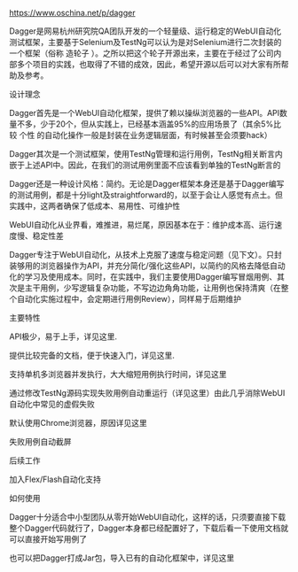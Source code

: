 

https://www.oschina.net/p/dagger


Dagger是网易杭州研究院QA团队开发的一个轻量级、运行稳定的WebUI自动化测试框架，主要基于Selenium及TestNg可以认为是对Selenium进行二次封装的一个框架（俗称 造轮子 ）。之所以把这个轮子开源出来，主要在于经过了公司内部多个项目的实践，也取得了不错的成效，因此，希望开源以后可以对大家有所帮助及参考。

设计理念

Dagger首先是一个WebUI自动化框架，提供了赖以操纵浏览器的一些API。API数量不多，少于20个，但从实践上，已经基本涵盖95%的应用场景了（其余5%比较 个性 的自动化操作一般是封装在业务逻辑层面，有时候甚至会须要hack）

Dagger其次是一个测试框架，使用TestNg管理和运行用例，TestNg相关断言内嵌于上述API中。因此，在我们的测试用例里面不应该看到单独的TestNg断言的

Dagger还是一种设计风格：简约。无论是Dagger框架本身还是基于Dagger编写的测试用例，都是十分light及straightforward的，以至于会让人感觉有点土。但实践中，这两者确保了低成本、易用性、可维护性

WebUI自动化从业界看，难推进，易烂尾，原因基本在于：维护成本高、运行速度慢、稳定性差

Dagger专注于WebUI自动化，从技术上克服了速度与稳定问题（见下文）。只封装够用的浏览器操作为API，并充分简化/强化这些API，以简约的风格去降低自动化的学习及使用成本。同时，在实践中，我们主要使用Dagger编写冒烟用例、其次是主干用例，少写逻辑复杂功能，不写边边角角功能，让用例也保持清爽（在整个自动化实施过程中，会定期进行用例Review），同样易于后期维护

主要特性

API极少，易于上手，详见这里.

提供比较完备的文档，便于快速入门，详见这里.

支持单机多浏览器并发执行，大大缩短用例执行时间，详见这里

通过修改TestNg源码实现失败用例自动重运行（详见这里）由此几乎消除WebUI自动化中常见的虚假失败

默认使用Chrome浏览器，原因详见这里

失败用例自动截屏

后续工作

加入Flex/Flash自动化支持

如何使用

Dagger十分适合中小型团队从零开始WebUI自动化，这样的话，只须要直接下载整个Dagger代码就行了，Dagger本身都已经配置好了，下载后看一下使用文档就可以直接开始写用例了

也可以把Dagger打成Jar包，导入已有的自动化框架中，详见这里